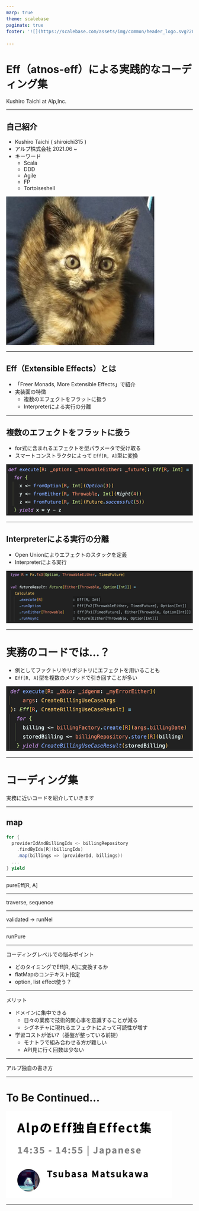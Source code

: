 ```yaml
---
marp: true
theme: scalebase
paginate: true
footer: '![](https://scalebase.com/assets/img/common/header_logo.svg?20220208)'

---
```


# Eff（atnos-eff）による実践的なコーディング集

Kushiro Taichi at Alp,Inc.

---

## 自己紹介

- Kushiro Taichi ( shiroichi315 )
- アルプ株式会社 2021.06 ~
- キーワード
  - Scala
  - DDD
  - Agile
  - FP
  - Tortoiseshell

![bg right:40% cover](icon.jpeg)

---

## Eff（Extensible Effects）とは
- 「Freer Monads, More Extensible Effects」で紹介
- 実装面の特徴
  - 複数のエフェクトをフラットに扱う
  - Interpreterによる実行の分離

---

## 複数のエフェクトをフラットに扱う
- for式に含まれるエフェクトを型パラメータで受け取る
- スマートコンストラクタによって `Eff[R, A]`型に変換

![image](smart_constructor.png)

--- 

## Interpreterによる実行の分離
- Open Unionによりエフェクトのスタックを定義
- Interpreterによる実行

![image width:1148px](run_effect.png)

---

# 実務のコードでは...？
- 例としてファクトリやリポジトリにエフェクトを用いることも
- `Eff[R, A]`型を複数のメソッドで引き回すことが多い

![image](usecase.png)

---

# コーディング集

実務に近いコードを紹介していきます

---

## map
```scala
for {
  providerIdAndBillingIds <- billingRepository
    .findByIds[R](billingIds)
    .map(billings => (providerId, billings))
  ...
} yield 

```

---

pureEff[R, A]

---

traverse, sequence

---

validated -> runNel

---

runPure

---

コーディングレベルでの悩みポイント
- どのタイミングでEff[R, A]に変換するか
- flatMapのコンテキスト指定
- option, list effect使う？


---

メリット
- ドメインに集中できる
  - 日々の業務で技術的関心事を意識することが減る
  - シグネチャに現れるエフェクトによって可読性が増す
- 学習コストが低い?（基盤が整っている前提）
  - モナトラで組み合わせる方が難しい
  - API見に行く回数は少ない

---

アルプ独自の書き方

---

# To Be Continued...

![bg cover 40% opacity:0.4](alp_effect.png)

---